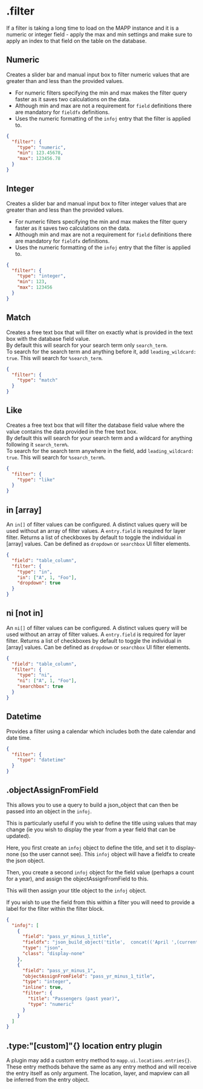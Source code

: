 # .filter

If a filter is taking a long time to load on the MAPP instance and it is a numeric or integer field - apply the max and min settings and make sure to apply an index to that field on the table on the database.

## Numeric

Creates a slider bar and manual input box to filter numeric values that are greater than and less than the provided values.

- For numeric filters specifying the min and max makes the filter query faster as it saves two calculations on the data.
- Although min and max are not a requirement for `field` definitions there are mandatory for `fieldfx` definitions.
- Uses the numeric formatting of the `infoj` entry that the filter is applied to.

```json
{
  "filter": {
    "type": "numeric",
    "min": 123.45678,
    "max": 123456.78
  }
}
```

## Integer

Creates a slider bar and manual input box to filter integer values that are greater than and less than the provided values.

- For numeric filters specifying the min and max makes the filter query faster as it saves two calculations on the data.
- Although min and max are not a requirement for `field` definitions there are mandatory for `fieldfx` definitions.
- Uses the numeric formatting of the `infoj` entry that the filter is applied to.

```json
{
  "filter": {
    "type": "integer",
    "min": 123,
    "max": 123456
  }
}
```

## Match

Creates a free text box that will filter on exactly what is provided in the text box with the database field value.
<br>By default this will search for your search term only `search_term`.
<br> To search for the search term and anything before it, add `leading_wildcard: true`. This will search for `%search_term`.

```json
{
  "filter": {
    "type": "match"
  }
}
```

## Like

Creates a free text box that will filter the database field value where the value contains the data provided in the free text box.
<br>By default this will search for your search term and a wildcard for anything following it `search_term%`.
<br> To search for the search term anywhere in the field, add `leading_wildcard: true`. This will search for `%search_term%`.

```json
{
  "filter": {
    "type": "like"
  }
}
```

## in [array]

An `in[]` of filter values can be configured. A distinct values query will be used without an array of filter values.
A `entry.field` is required for layer filter.
Returns a list of checkboxes by default to toggle the individual in [array] values.
Can be defined as `dropdown` or `searchbox` UI filter elements.

```json
{
  "field": "table_column",
  "filter": {
    "type": "in",
    "in": ["A", 1, "Foo"],
    "dropdown": true
  }
}
```

## ni [not in]

An `ni[]` of filter values can be configured. A distinct values query will be used without an array of filter values.
A `entry.field` is required for layer filter.
Returns a list of checkboxes by default to toggle the individual in [array] values.
Can be defined as `dropdown` or `searchbox` UI filter elements.

```json
{
  "field": "table_column",
  "filter": {
    "type": "ni",
    "ni": ["A", 1, "Foo"],
    "searchbox": true
  }
}
```

## Datetime

Provides a filter using a calendar which includes both the date calendar and date time.

```json
{
  "filter": {
    "type": "datetime"
  }
}
```

## .objectAssignFromField

This allows you to use a query to build a json_object that can then be passed into an object in the `infoj`.

This is particularly useful if you wish to define the title using values that may change (ie you wish to display the year from a year field that can be updated).

Here, you first create an `infoj` object to define the title, and set it to display-none (so the user cannot see). This `infoj` object will have a fieldfx to create the json object.

Then, you create a second `infoj` object for the field value (perhaps a count for a year), and assign the objectAssignFromField to this.

This will then assign your title object to the `infoj` object.

If you wish to use the field from this within a filter you will need to provide a label for the filter within the filter block.

```json
{
  "infoj": [
    {
      "field": "pass_yr_minus_1_title",
      "fieldfx": "json_build_object('title',  concat(('April ',(current_year - 2)))",
      "type": "json",
      "class": "display-none"
    },
    {
      "field": "pass_yr_minus_1",
      "objectAssignFromField": "pass_yr_minus_1_title",
      "type": "integer",
      "inline": true,
      "filter": {
        "title": "Passengers (past year)",
        "type": "numeric"
      }
    }
  ]
}
```

## .type:"[custom]"{} location entry plugin

A plugin may add a custom entry method to `mapp.ui.locations.entries{}`. These entry methods behave the same as any entry method and will receive the entry itself as only argument. The location, layer, and mapview can all be inferred from the entry object.
